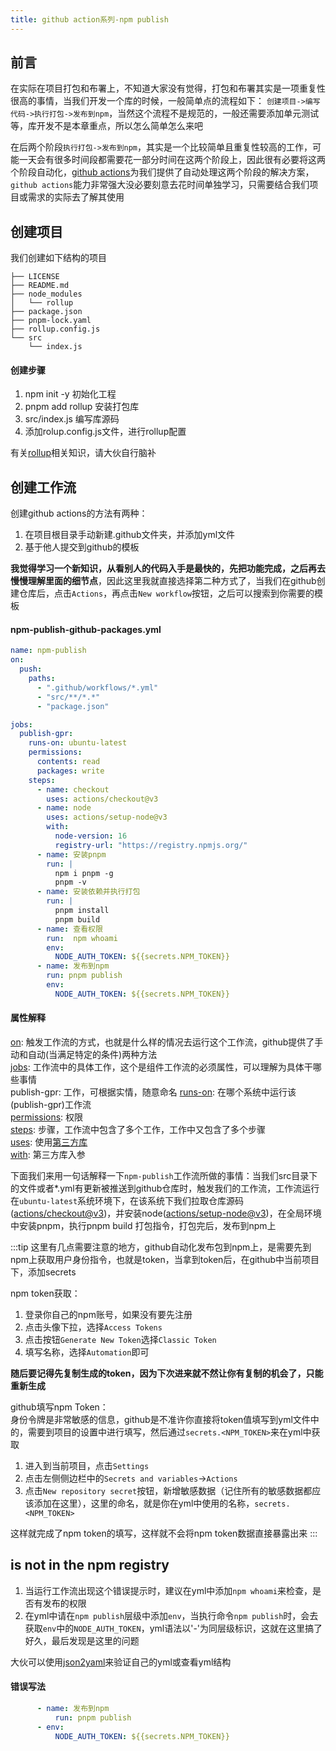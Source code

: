 ```yaml
---
title: github action系列-npm publish
---
```


## 前言
在实际在项目打包和布署上，不知道大家没有觉得，打包和布署其实是一项重复性很高的事情，当我们开发一个库的时候，一般简单点的流程如下：
`创建项目->编写代码->执行打包->发布到npm`，当然这个流程不是规范的，一般还需要添加单元测试等，库开发不是本章重点，所以怎么简单怎么来吧  

在后两个阶段`执行打包->发布到npm`，其实是一个比较简单且重复性较高的工作，可能一天会有很多时间段都需要花一部分时间在这两个阶段上，因此很有必要将这两个阶段自动化，[github actions](https://docs.github.com/en/actions)为我们提供了自动处理这两个阶段的解决方案，`github actions`能力非常强大没必要刻意去花时间单独学习，只需要结合我们项目或需求的实际去了解其使用

## 创建项目

我们创建如下结构的项目

```tree
├── LICENSE
├── README.md
├── node_modules
│   └── rollup
├── package.json
├── pnpm-lock.yaml
├── rollup.config.js
└── src
    └── index.js
```

#### 创建步骤
1. npm init -y 初始化工程
2. pnpm add rollup 安装打包库
3. src/index.js 编写库源码
4. 添加rolup.config.js文件，进行rollup配置

有关[rollup](https://rollupjs.org/)相关知识，请大伙自行脑补

## 创建工作流

创建github actions的方法有两种：
1. 在项目根目录手动新建.github文件夹，并添加yml文件
2. 基于他人提交到github的模板

**我觉得学习一个新知识，从看别人的代码入手是最快的，先把功能完成，之后再去慢慢理解里面的细节点**，因此这里我就直接选择第二种方式了，当我们在github创建仓库后，点击`Actions`，再点击`New workflow`按钮，之后可以搜索到你需要的模板

#### npm-publish-github-packages.yml
```yaml
name: npm-publish
on:
  push:
    paths:
      - ".github/workflows/*.yml"
      - "src/**/*.*"
      - "package.json"

jobs:
  publish-gpr:
    runs-on: ubuntu-latest
    permissions:
      contents: read
      packages: write
    steps:
      - name: checkout
        uses: actions/checkout@v3
      - name: node
        uses: actions/setup-node@v3
        with:
          node-version: 16
          registry-url: "https://registry.npmjs.org/"
      - name: 安装pnpm
        run: |
          npm i pnpm -g
          pnpm -v
      - name: 安装依赖并执行打包
        run: |
          pnpm install
          pnpm build
      - name: 查看权限
        run:  npm whoami
        env:
          NODE_AUTH_TOKEN: ${{secrets.NPM_TOKEN}} 
      - name: 发布到npm   
        run: pnpm publish
        env:
          NODE_AUTH_TOKEN: ${{secrets.NPM_TOKEN}}
```
#### 属性解释
[on](https://docs.github.com/en/actions/using-workflows/triggering-a-workflow): 触发工作流的方式，也就是什么样的情况去运行这个工作流，github提供了手动和自动(当满足特定的条件)两种方法  
[jobs](https://docs.github.com/en/actions/using-workflows/workflow-syntax-for-github-actions#jobs): 工作流中的具体工作，这个是组件工作流的必须属性，可以理解为具体干哪些事情  
publish-gpr: 工作，可根据实情，随意命名 
[runs-on](https://docs.github.com/en/actions/using-workflows/workflow-syntax-for-github-actions#jobsjob_idruns-on): 在哪个系统中运行该(publish-gpr)工作流  
[permissions](https://docs.github.com/en/actions/using-workflows/workflow-syntax-for-github-actions#permissions): 权限  
[steps](https://docs.github.com/en/actions/using-workflows/workflow-syntax-for-github-actions#jobsjob_idsteps): 步骤，工作流中包含了多个工作，工作中又包含了多个步骤  
[uses](https://docs.github.com/en/actions/using-workflows/workflow-syntax-for-github-actions#jobsjob_idstepsuses): 使用[第三方库](https://github.com/marketplace?category=&query=&type=actions&verification=)  
[with](https://docs.github.com/en/actions/using-workflows/workflow-syntax-for-github-actions#jobsjob_idstepswith): 第三方库入参

下面我们来用一句话解释一下`npm-publish`工作流所做的事情：当我们src目录下的文件或者*.yml有更新被推送到github仓库时，触发我们的工作流，工作流运行在`ubuntu-latest`系统环境下，在该系统下我们拉取仓库源码([actions/checkout@v3](https://github.com/marketplace/actions/checkout))，并安装node([actions/setup-node@v3](https://github.com/marketplace/actions/setup-node-js-environment))，在全局环境中安装pnpm，执行pnpm build 打包指令，打包完后，发布到npm上

:::tip
这里有几点需要注意的地方，github自动化发布包到npm上，是需要先到npm上获取用户身份指令，也就是token，当拿到token后，在github中当前项目下，添加secrets

npm token获取：
1. 登录你自己的npm账号，如果没有要先注册
2. 点击头像下拉，选择`Access Tokens`
3. 点击按钮`Generate New Token`选择`Classic Token`
4. 填写名称，选择`Automation`即可

**随后要记得先复制生成的token，因为下次进来就不然让你有复制的机会了，只能重新生成**

github填写npm Token：  
身份令牌是非常敏感的信息，github是不准许你直接将token值填写到yml文件中的，需要到项目的设置中进行填写，然后通过`secrets.<NPM_TOKEN>`来在yml中获取
1. 进入到当前项目，点击`Settings`
2. 点击左侧侧边栏中的`Secrets and variables`->`Actions`
3. 点击`New repository secret`按钮，新增敏感数据（记住所有的敏感数据都应该添加在这里），这里的命名，就是你在yml中使用的名称，`secrets.<NPM_TOKEN>`

这样就完成了npm token的填写，这样就不会将npm token数据直接暴露出来
:::


## is not in the npm registry
1. 当运行工作流出现这个错误提示时，建议在yml中添加`npm whoami`来检查，是否有发布的权限
2. 在yml中请在`npm publish`层级中添加`env`，当执行命令`npm publish`时，会去获取`env`中的`NODE_AUTH_TOKEN`，yml语法以'-'为同层级标识，这就在这里搞了好久，最后发现是这里的问题

大伙可以使用[json2yaml](https://www.json2yaml.com/)来验证自己的yml或查看yml结构

#### 错误写法
```yml
      - name: 发布到npm   
          run: pnpm publish
      - env:
          NODE_AUTH_TOKEN: ${{secrets.NPM_TOKEN}}
```
